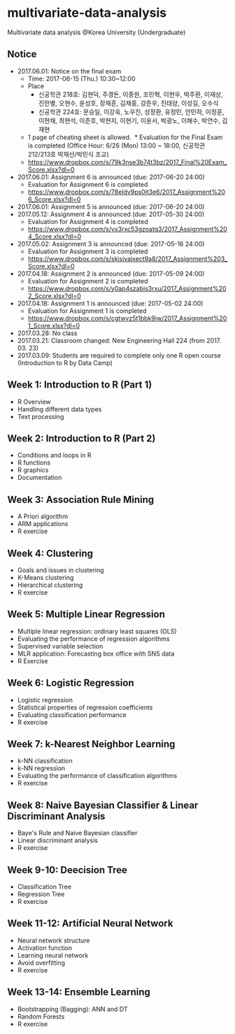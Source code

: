 # multivariate-data-analysis
Multivariate data analysis @Korea University (Undergraduate)

## Notice
* 2017.06.01: Notice on the final exam
  * Time: 2017-06-15 (Thu.) 10:30~12:00
  * Place
    * 신공학관 218호: 김현덕, 주경돈, 이종원, 조민혁, 이현우, 박주환, 이재상, 진한별, 오현수, 윤성호, 장재훈, 김재홍, 강준우, 진태양, 이성길, 오수식
    * 신공학관 224호: 문승일, 이강욱, 노우진, 성정환, 유정민, 안민하, 이정훈, 이현채, 최현석, 이준호, 박현지, 이현기, 이윤서, 박광노, 이해수, 박연수, 김재현
  * 1 page of cheating sheet is allowed.
  * Evaluation for the Final Exam is completed (Office Hour: 6/26 (Mon) 13:00 ~ 18:00, 신공학관 212/213호 박재선/박민식 조교)
  * https://www.dropbox.com/s/79k3nse3b74t3bz/2017_Final%20Exam_Score.xlsx?dl=0
* 2017.06.01: Assignment 6 is announced (due: 2017-06-20 24:00)
  * Evaluation for Assignment 6 is completed
  * https://www.dropbox.com/s/78eldv9ps0jt3e6/2017_Assignment%206_Score.xlsx?dl=0
* 2017.06.01: Assignment 5 is announced (due: 2017-06-20 24:00)
* 2017.05.12: Assignment 4 is announced (due: 2017-05-30 24:00)
  * Evaluation for Assignment 4 is completed
  * https://www.dropbox.com/s/vx3rxc53gzoatq3/2017_Assignment%204_Score.xlsx?dl=0
* 2017.05.02: Assignment 3 is announced (due: 2017-05-16 24:00)
  * Evaluation for Assignment 3 is completed
  * https://www.dropbox.com/s/skisivajxect9a8/2017_Assignment%203_Score.xlsx?dl=0
* 2017.04.18: Assignment 2 is announced (due: 2017-05-09 24:00)
  * Evaluation for Assignment 2 is completed
  * https://www.dropbox.com/s/y0ap4szabis3rxu/2017_Assignment%202_Score.xlsx?dl=0
* 2017.04.18: Assignment 1 is announced (due: 2017-05-02 24:00)
  * Evaluation for Assignment 1 is completed
  * https://www.dropbox.com/s/cgtwyz5t1bbk9iw/2017_Assignment%201_Score.xlsx?dl=0
* 2017.03.28: No class
* 2017.03.21: Classroom changed: New Engineering Hall 224 (from 2017. 03. 23)
* 2017.03.09: Students are required to complete only one R open course (Introduction to R by Data Camp) 

## Week 1: Introduction to R (Part 1)
* R Overview
* Handling different data types
* Text processing

## Week 2: Introduction to R (Part 2)
* Conditions and loops in R
* R functions
* R graphics
* Documentation

## Week 3: Association Rule Mining
* A Priori algorithm
* ARM applications
* R exercise

## Week 4: Clustering
* Goals and issues in clustering
* K-Means clustering
* Hierarchical clustering
* R exercise

## Week 5: Multiple Linear Regression
* Multiple linear regression: ordinary least squares (OLS)
* Evaluating the performance of regression algorithms
* Supervised variable selection
* MLR application: Forecasting box office with SNS data
* R Exercise

## Week 6: Logistic Regression
* Logistic regression
* Statistical properties of regression coefficients
* Evaluating classification performance
* R exercise

## Week 7: k-Nearest Neighbor Learning
* k-NN classification
* k-NN regression
* Evaluating the performance of classification algorithms
* R exercise

## Week 8: Naive Bayesian Classifier & Linear Discriminant Analysis
* Baye's Rule and Naive Bayesian classifier
* Linear discriminant analysis
* R exercise

## Week 9-10: Deecision Tree
* Classification Tree
* Regression Tree
* R exercise

## Week 11-12: Artificial Neural Network
* Neural network structure
* Activation function
* Learning neural network
* Avoid overfitting
* R exercise

## Week 13-14: Ensemble Learning
* Bootstrapping (Bagging): ANN and DT
* Random Forests
* R exercise

